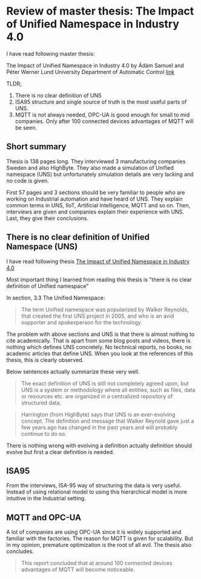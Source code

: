 # Review of master thesis: The Impact of Unified Namespace in Industry 4.0

I have read following master thesis:

The Impact of Unified Namespace in Industry 4.0
by Ádám Samuel and Péter Werner 
Lund University
Department of Automatic Control
[link](https://lup.lub.lu.se/student-papers/record/9174552/file/9174561.pdf)


TLDR; 

1. There is no clear definition of UNS
2. ISA95 structure and single source of truth is the most useful parts of UNS.
3. MQTT is not always needed, OPC-UA is good enough for small to mid companies. Only after 100 connected devices advantages of MQTT will be seen.

## Short summary


Thesis is 138 pages long.
They interviewed 3 manufacturing companies Sweden and also HighByte.
They also made a simulation of Unified namespace (UNS) but unfortunately simulation details are very lacking and no code is given.

First 57 pages and 3 sections should be very familiar to people who are working on Industrial automation and have heard of UNS.
They explain common terms in UNS, IIoT, Artificial Intelligence, MQTT and so on.
Then, interviews are given and companies explain their experience with UNS.
Last, they give their conclusions.

## There is no clear definition of Unified Namespace (UNS)

I have read following thesis [The Impact of Unified Namespace in Industry 4.0](https://lup.lub.lu.se/student-papers/record/9174552/file/9174561.pdf)

Most important thing I learned from reading this thesis is "there is no clear definition of Unified namespace"

In section, 3.3 The Unified Namespace:

> The term Unified namespace was popularized by Walker Reynolds, that created the first UNS project in 2005, and who is an avid supporter and spokesperson for the technology. 


The problem with above sections and UNS is that there is almost nothing to cite academically.
That is apart from some blog posts and videos, there is nothing which defines UNS concretely.
No technical reports, no books, no academic articles that define UNS.
When you look at the references of this thesis, this is clearly observed.


Below sentences actually summarize these very well.


> The exact definition of UNS is still not completely agreed upon, but UNS is a system or methodology where all entities, such as files, data or resources etc. are organized in a centralized repository of structured data. 


> Harrington (from HighByte) says that UNS is an ever-evolving concept. The definition and message that Walker Reynold gave just a few years ago has changed in the past years and will probably continue to do so. 

There is nothing wrong with evolving a definition actually definition should evolve but first a clear definition is needed.


## ISA95

From the interviews, ISA-95 way of structuring the data is very useful.
Instead of using relational model to using this hierarchical model is more intuitive in the Industrial setting.

## MQTT and OPC-UA

A lot of companies are using OPC-UA since it is widely supported and familiar with the factories.
The reason for MQTT is given for scalability.
But in my opinion, premature optimization is the root of all evil.
The thesis also concludes.

> This report concluded that at around 100 connected devices advantages of MQTT will become noticeable. 



